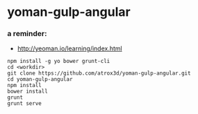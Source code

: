 # yoman-gulp-angular


### a reminder:

- http://yeoman.io/learning/index.html

```
npm install -g yo bower grunt-cli
cd <workdir>
git clone https://github.com/atrox3d/yoman-gulp-angular.git
cd yoman-gulp-angular
npm install
bower install
grunt
grunt serve
```
